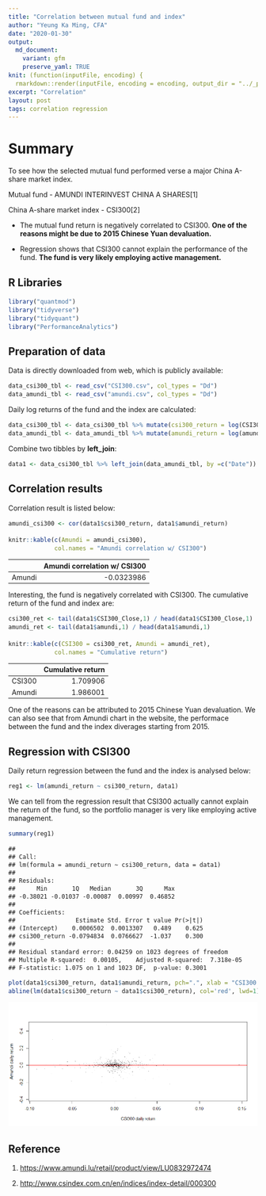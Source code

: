 ```yaml
---
title: "Correlation between mutual fund and index"
author: "Yeung Ka Ming, CFA"
date: "2020-01-30"
output:
  md_document:
    variant: gfm
    preserve_yaml: TRUE
knit: (function(inputFile, encoding) {
  rmarkdown::render(inputFile, encoding = encoding, output_dir = "../_posts") })
excerpt: "Correlation"
layout: post
tags: correlation regression
---
```


# Summary

To see how the selected mutual fund performed verse a major China
A-share market index.

Mutual fund - AMUNDI INTERINVEST CHINA A SHARES\[1\]

China A-share market index - CSI300\[2\]

  - The mutual fund return is negatively correlated to CSI300. **One of
    the reasons might be due to 2015 Chinese Yuan devaluation.**

  - Regression shows that CSI300 cannot explain the performance of the
    fund. **The fund is very likely employing active management.**

## R Libraries

``` r
library("quantmod")
library("tidyverse")
library("tidyquant")
library("PerformanceAnalytics")
```

## Preparation of data

Data is directly downloaded from web, which is publicly available:

``` r
data_csi300_tbl <- read_csv("CSI300.csv", col_types = "Dd")
data_amundi_tbl <- read_csv("amundi.csv", col_types = "Dd")
```

Daily log returns of the fund and the index are calculated:

``` r
data_csi300_tbl <- data_csi300_tbl %>% mutate(csi300_return = log(CSI300_Close) - log(lag(CSI300_Close)))
data_amundi_tbl <- data_amundi_tbl %>% mutate(amundi_return = log(amundi) - log(lag(amundi)))
```

Combine two tibbles by **left\_join**:

``` r
data1 <- data_csi300_tbl %>% left_join(data_amundi_tbl, by =c("Date")) %>% drop_na()
```

## Correlation results

Correlation result is listed below:

``` r
amundi_csi300 <- cor(data1$csi300_return, data1$amundi_return)

knitr::kable(c(Amundi = amundi_csi300), 
             col.names = "Amundi correlation w/ CSI300")
```

|        | Amundi correlation w/ CSI300 |
| ------ | ---------------------------: |
| Amundi |                  \-0.0323986 |

Interesting, the fund is negatively correlated with CSI300. The
cumulative return of the fund and index are:

``` r
csi300_ret <- tail(data1$CSI300_Close,1) / head(data1$CSI300_Close,1)
amundi_ret <- tail(data1$amundi,1) / head(data1$amundi,1)

knitr::kable(c(CSI300 = csi300_ret, Amundi = amundi_ret), 
             col.names = "Cumulative return")
```

|        | Cumulative return |
| ------ | ----------------: |
| CSI300 |          1.709906 |
| Amundi |          1.986001 |

One of the reasons can be attributed to 2015 Chinese Yuan devaluation.
We can also see that from Amundi chart in the website, the performace
between the fund and the index diverages starting from 2015.

## Regression with CSI300

Daily return regression between the fund and the index is analysed
below:

``` r
reg1 <- lm(amundi_return ~ csi300_return, data1)
```

We can tell from the regression result that CSI300 actually cannot
explain the return of the fund, so the portfolio manager is very like
employing active management.

``` r
summary(reg1)
```

    ## 
    ## Call:
    ## lm(formula = amundi_return ~ csi300_return, data = data1)
    ## 
    ## Residuals:
    ##      Min       1Q   Median       3Q      Max 
    ## -0.38021 -0.01037 -0.00087  0.00997  0.46852 
    ## 
    ## Coefficients:
    ##                 Estimate Std. Error t value Pr(>|t|)
    ## (Intercept)    0.0006502  0.0013307   0.489    0.625
    ## csi300_return -0.0794834  0.0766627  -1.037    0.300
    ## 
    ## Residual standard error: 0.04259 on 1023 degrees of freedom
    ## Multiple R-squared:  0.00105,    Adjusted R-squared:  7.318e-05 
    ## F-statistic: 1.075 on 1 and 1023 DF,  p-value: 0.3001

``` r
plot(data1$csi300_return, data1$amundi_return, pch=".", xlab = "CSI300 daily return", ylab = "Amundi daily return")
abline(lm(data1$csi300_return ~ data1$csi300_return), col='red', lwd=1)
```

![](/images/regression%20result-1.png)<!-- -->

## Reference

1.  <https://www.amundi.lu/retail/product/view/LU0832972474>

2.  <http://www.csindex.com.cn/en/indices/index-detail/000300>
